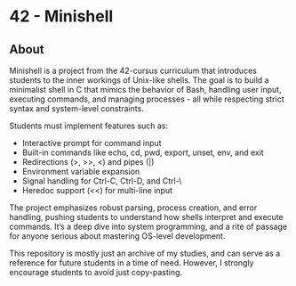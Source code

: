 # 42 - Minishell

## About
Minishell is a project from the 42-cursus curriculum that introduces students to the inner workings of Unix-like shells. The goal is to build a minimalist shell in C that mimics the behavior of Bash, handling user input, executing commands, and managing processes - all while respecting strict syntax and system-level constraints.

Students must implement features such as:
- Interactive prompt for command input
- Built-in commands like echo, cd, pwd, export, unset, env, and exit
- Redirections (>, >>, <) and pipes (|)
- Environment variable expansion
- Signal handling for Ctrl-C, Ctrl-D, and Ctrl-\
- Heredoc support (<<) for multi-line input

The project emphasizes robust parsing, process creation, and error handling, pushing students to understand how shells interpret and execute commands. It’s a deep dive into system programming, and a rite of passage for anyone serious about mastering OS-level development.

This repository is mostly just an archive of my studies, and can serve as a reference for future students in a time of need. However, I strongly encourage students to avoid just copy-pasting.
